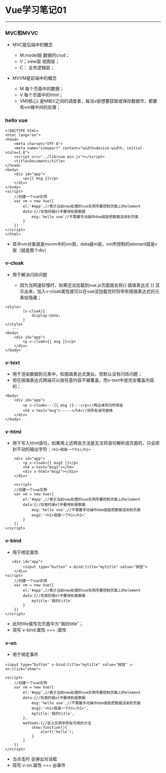 # Vue学习笔记01
---
### MVC和MVVC
- MVC是后端中的概念
   
   - M:model层 数据的crud；
   - V；view层 视图层；
   - C： 业务逻辑层；

- MVVM是前端中的概念
   
   - M 每个页面中的数据；
   - V 每个页面中的html；
   - VM(核心) 是M和V之间的调度者，每当v层想要获取或保存数据市，都要有vm做中间的处理；

### hello vue
```
<!DOCTYPE html>
<html lang="en">
<head>
    <meta charset="UTF-8">
    <meta name="viewport" content="width=device-width, initial-scale=1.0">
    <script src="../lib/vue.min.js"></script>
    <title>Document</title>
</head>
<body>
    <div id="app">
        <p>{{ msg }}</p>
    </div>
</body>
<script>
    //创建一个vue实例
    var vm = new Vue({
        el:'#app',//表示当前new处理的vue实例所要控制页面上的element
        data:{//存放的是el中要用到是数据
            msg:'hello vue'//不需要手动操作dom就能把数据渲染到页面
        }
    })
</script>
</html>
```
- 其中vm对象就是mvvm中的vm层，data是m层，vm所控制的element就是v层（就是那个div）

### v-cloak
- 用于解决闪烁问题
   
   - 因为当网速较慢时，如果还没加载到vue.js页面就会把{{ 插值表达式 }} 显示出来，加入v-cloak属性就可以在vue没加载完时将带有插值表达式的元素给隐藏；
```
<style>
        [v-cloak]{
            display:none;
        }
</style>
   ---
<body>
    <div id="app">
        <p v-cloak>{{ msg }}</p>
    </div>
</body>
```

### v-text
- 用于渲染数据到元素中，和插值表达式类似，但默认没有闪烁问题；
- 但在插值表达式两端可以放任意内容不被覆盖，而v-text中是完全覆盖内容的；
```
<body>
    <div id="app">
        <p v-cloak>---{{ msg }}---</p>//两边减号仍然保留
        <h4 v-text="msg">-----</h4>//将所有减号替换
    </div>
</body>
```

### v-html
- 用于写入html语句，如果用上述两张方法是无法将语句解析成页面的，只会原封不动的输出字符：`<h1>我是一个h1</h1>`
```
    <div id="app">
        <p v-cloak>{{ msg2 }}</p>
        <h4 v-text="msg2"></h4>
        <div v-html="msg2"></div>
    </div>

    <script>
    //创建一个vue实例
    var vm = new Vue({
        el:'#app',//表示当前new处理的vue实例所要控制页面上的element
        data:{//存放的是el中要用到是数据
            msg:'hello vue',//不需要手动操作dom就能把数据渲染到页面
            msg2:'<h1>我是一个h1</h1>'
        }
    })
</script>

```

### v-bind
- 用于绑定属性
```
   <div id="app">
        <input type="button" v-bind:title="mytitle" value="按钮">
    </div>
<script>
    //创建一个vue实例
    var vm = new Vue({
        el:'#app',//表示当前new处理的vue实例所要控制页面上的element
        data:{//存放的是el中要用到是数据
            mytitle:'我的title'
        }
    })
</script>
```
- 此时title属性在页面中为"我的title"；
- 简写 v-bind:属性 === :属性

### v-on
- 用于绑定事件
```
<input type="button" v-bind:title="mytitle" value="按钮" v-on:click="show">

<script>
    //创建一个vue实例
    var vm = new Vue({
        el:'#app',//表示当前new处理的vue实例所要控制页面上的element
        data:{//存放的是el中要用到是数据
            msg:'hello vue',//不需要手动操作dom就能把数据渲染到页面
            msg2:'<h1>我是一个h1</h1>',
            mytitle:'我的title',
        },
        methods:{//定义实例中所有可用的方法
            show:function(){
                alert('hello');
            }
        }
    })
</script>
```
- 当点击时 会弹出对话框
- 简写 v-on:属性 === @事件